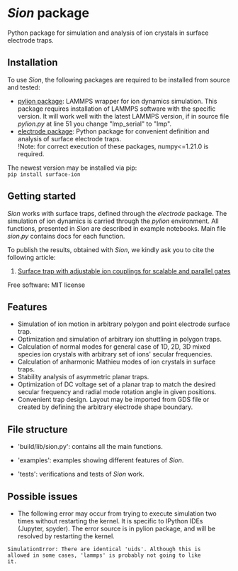 # *Sion* package

Python package for simulation and analysis of ion crystals in surface electrode traps.

## Installation

To use *Sion*, the following packages are required to be installed from source and tested:
- [pylion package](https://bitbucket.org/dtrypogeorgos/pylion/src/master/): LAMMPS wrapper for ion dynamics simulation. This package requires installation of LAMMPS software with the specific version. It will work well with the latest LAMMPS version, if in source file *pylion.py* at line 51 you change "lmp_serial" to "lmp".  
- [electrode package](https://github.com/nist-ionstorage/electrode): Python package for convenient definition and analysis of surface electrode traps.  
!Note: for correct execution of these packages, numpy<=1.21.0 is required. 

The newest version may be installed via pip:  
<code>pip install surface-ion</code>


## Getting started

*Sion* works with surface traps, defined through the *electrode* package. The simulation of ion dynamics is carried through the *pylion* environment.
All functions, presented in *Sion* are described in example notebooks. Main file *sion.py* contains docs for each function.

To publish the results, obtained with *Sion*, we kindly ask you to cite the following article:
1. [Surface trap with adjustable ion couplings for scalable and parallel gates](https://journals.aps.org/pra/abstract/10.1103/PhysRevA.109.022605)

Free software: MIT license

## Features

*   Simulation of ion motion in arbitrary polygon and point electrode surface trap.
*   Optimization and simulation of arbitrary ion shuttling in polygon traps.
*   Calculation of normal modes for general case of 1D, 2D, 3D mixed species ion crystals with arbitrary set of ions' secular frequencies.
*   Calculation of anharmonic Mathieu modes of ion crystals in surface traps.  
*   Stability analysis of asymmetric planar traps.
*   Optimization of DC voltage set of a planar trap to match the desired secular frequency and radial mode rotation angle in given positions.
*   Convenient trap design. Layout may be imported from GDS file or created by defining the arbitrary electrode shape boundary. 

## File structure

*  'build/lib/sion.py': contains all the main functions.

*  'examples': examples showing different features of *Sion*.

*  'tests': verifications and tests of *Sion* work.

## Possible issues

*  The following error may occur from trying to execute simulation two times without restarting the kernel. It is specific to IPython IDEs (Jupyter, spyder). The error source is in pylion package, and will be resolved by restarting the kernel.

<code>SimulationError: There are identical 'uids'. Although this is allowed in some  cases, 'lammps' is probably not going to like it.</code>

